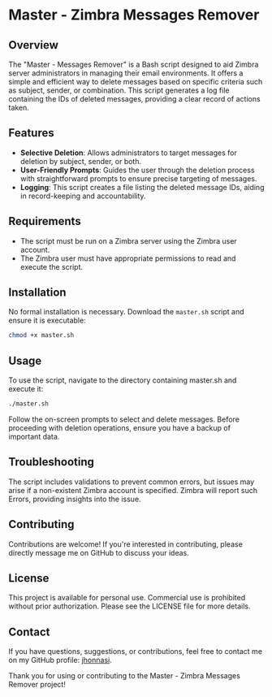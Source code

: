 # Master - Zimbra Messages Remover

## Overview
The "Master - Messages Remover" is a Bash script designed to aid Zimbra server administrators in managing their email environments. It offers a simple and efficient way to delete messages based on specific criteria such as subject, sender, or combination. This script generates a log file containing the IDs of deleted messages, providing a clear record of actions taken.

## Features
- **Selective Deletion**: Allows administrators to target messages for deletion by subject, sender, or both.
- **User-Friendly Prompts**: Guides the user through the deletion process with straightforward prompts to ensure precise targeting of messages.
- **Logging**: This script creates a file listing the deleted message IDs, aiding in record-keeping and accountability.

## Requirements
- The script must be run on a Zimbra server using the Zimbra user account.
- The Zimbra user must have appropriate permissions to read and execute the script.

## Installation
No formal installation is necessary. Download the `master.sh` script and ensure it is executable:
```bash
chmod +x master.sh
```
## Usage
To use the script, navigate to the directory containing master.sh and execute it:
```bash
./master.sh
```
Follow the on-screen prompts to select and delete messages. Before proceeding with deletion operations, ensure you have a backup of important data.

## Troubleshooting
The script includes validations to prevent common errors, but issues may arise if a non-existent Zimbra account is specified. Zimbra will report such Errors, providing insights into the issue.

## Contributing
Contributions are welcome! If you're interested in contributing, please directly message me on GitHub to discuss your ideas.

## License
This project is available for personal use. Commercial use is prohibited without prior authorization. Please see the LICENSE file for more details.

## Contact
If you have questions, suggestions, or contributions, feel free to contact me on my GitHub profile: [jhonnasi](https://github.com/jhonnasi).

Thank you for using or contributing to the Master - Zimbra Messages Remover project!
